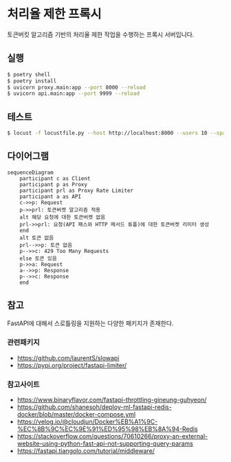 # 처리율 제한 프록시
토큰버킷 알고리즘 기반의 처리율 제한 작업을 수행하는 프록시 서버입니다.

## 실행
```bash
$ poetry shell
$ poetry install
$ uvicorn proxy.main:app --port 8000 --reload
$ uvicorn api.main:app --port 9999 --reload
```

## 테스트
```bash
$ locust -f locustfile.py --host http://localhost:8000 --users 10 --spawn-rate 10 --run-time 1m
```

## 다이어그램
```mermaid
sequenceDiagram
    participant c as Client
    participant p as Proxy
    participant prl as Proxy Rate Limiter
    participant a as API
    c->>p: Request
    p->>prl: 토큰버켓 알고리즘 적용
    alt 해당 요청에 대한 토큰버켓 없음
    prl->>prl: 요청(API 패스와 HTTP 메서드 튜플)에 대한 토큰버켓 리미터 생성
    end
    alt 토큰 없음
    prl-->>p: 토큰 없음
    p-->>c: 429 Too Many Requests
    else 토큰 있음
    p->>a: Request
    a-->>p: Response
    p-->>c: Response
    end
```

## 참고
FastAPI에 대해서 스로틀링을 지원하는 다양한 패키지가 존재한다.
### 관련패키지
- https://github.com/laurentS/slowapi
- https://pypi.org/project/fastapi-limiter/

### 참고사이트
- https://www.binaryflavor.com/fastapi-throttling-gineung-guhyeon/
- https://github.com/shanesoh/deploy-ml-fastapi-redis-docker/blob/master/docker-compose.yml
- https://velog.io/@cloudjun/Docker%EB%A1%9C-%EC%8B%9C%EC%9E%91%ED%95%98%EB%8A%94-Redis
- https://stackoverflow.com/questions/70610266/proxy-an-external-website-using-python-fast-api-not-supporting-query-params
- https://fastapi.tiangolo.com/tutorial/middleware/
